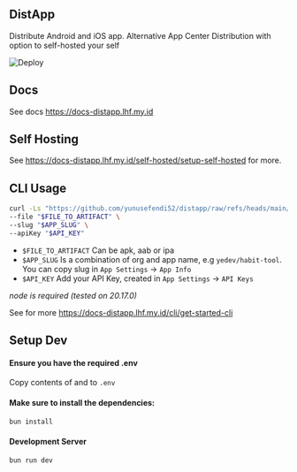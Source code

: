 ## DistApp

Distribute Android and iOS app. Alternative App Center Distribution with option to self-hosted your self

![Deploy](https://github.com/yunusefendi52/distapp/actions/workflows/deploy.yml/badge.svg)


## Docs

See docs https://docs-distapp.lhf.my.id

## Self Hosting

See https://docs-distapp.lhf.my.id/self-hosted/setup-self-hosted for more.

## CLI Usage

```sh
curl -Ls "https://github.com/yunusefendi52/distapp/raw/refs/heads/main/cli/cli.sh" | sh -s -- --distribute \
--file "$FILE_TO_ARTIFACT" \
--slug "$APP_SLUG" \
--apiKey "$API_KEY"
```

- `$FILE_TO_ARTIFACT` Can be apk, aab or ipa
- `$APP_SLUG` Is a combination of org and app name, e.g `yedev/habit-tool`. You can copy slug in `App Settings` -> `App Info`
- `$API_KEY` Add your API Key, created in `App Settings` -> `API Keys`

*node is required (tested on 20.17.0)*

See for more https://docs-distapp.lhf.my.id/cli/get-started-cli

## Setup Dev

#### Ensure you have the required .env

Copy contents of [](public/docker/docker-compose-base.env) and [](public/docker/docker-compose.env) to `.env`

#### Make sure to install the dependencies:

```bash
bun install
```

#### Development Server

```bash
bun run dev
```
